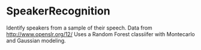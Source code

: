 # SpeakerRecognition
Identify speakers from a sample of their speech.
Data from http://www.openslr.org/12/
Uses a Random Forest classiifer with Montecarlo and Gaussian modeling.
